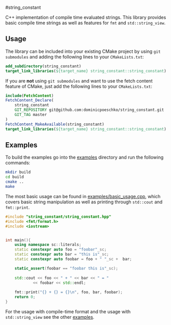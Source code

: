 #string_constant

C++ implementation of compile time evaluated strings.
This library provides basic compile time strings as well as features for `fmt` and `std::string_view`.

## Usage
The library can be included into your existing CMake project by using `git submodules` and adding the following lines to your `CMakeLists.txt`:
```CMake
add_subdirectory(string_constant)
target_link_libraries(${target_name} string_constant::string_constant)
```

If you are **not** using `git submodules` and want to use the fetch content feature of CMake, just add the following lines to your `CMakeLists.txt`:
```CMake
include(FetchContent)
FetchContent_Declare(
    string_constant
    GIT_REPOSITORY git@github.com:dominicpoeschko/string_constant.git
    GIT_TAG master
)
FetchContent_MakeAvailable(string_constant)
target_link_libraries(${target_name} string_constant::string_constant)
```

## Examples
To build the examples go into the [examples](examples) directory and run the following commands:

```bash
mkdir build
cd build
cmake ..
make
```

The most basic usage can be found in [examples/basic_usage.cpp](examples/basic_usage.cpp), which covers basic string manipulation as well as printing through `std::cout` and `fmt::print`.

```c++
#include "string_constant/string_constant.hpp"
#include <fmt/format.h>
#include <iostream>


int main(){
    using namespace sc::literals;
    static constexpr auto foo = "foobar"_sc;
    static constexpr auto bar = "this is"_sc;
    static constexpr auto foobar = foo + " "_sc +  bar;

    static_assert(foobar == "foobar this is"_sc);
    
    std::cout << foo << " + " << bar << " = "
            << foobar << std::endl;
    
    fmt::print("{} + {} = {}\n", foo, bar, foobar);
    return 0;
}
```

For the usage with compile-time format and the usage with `std::string_view` see the other [examples](examples).